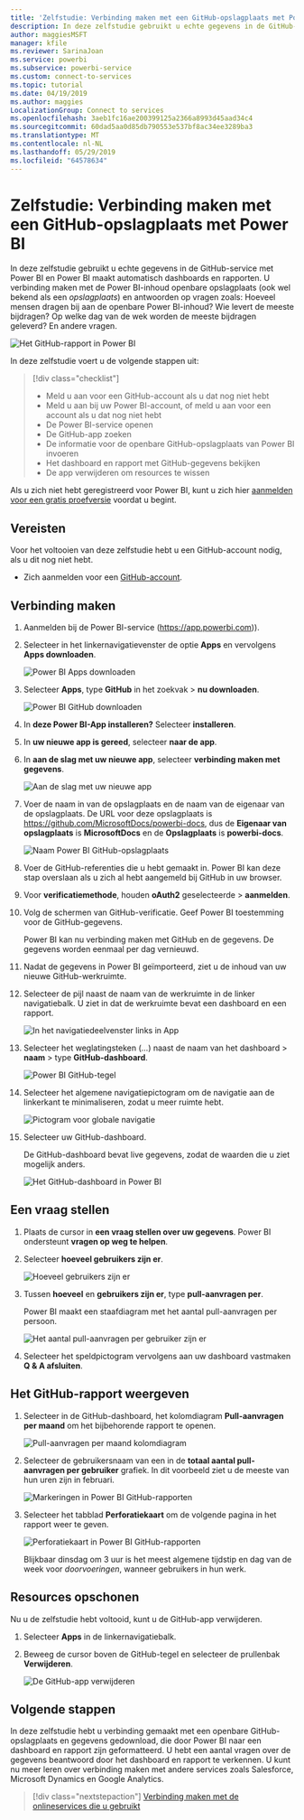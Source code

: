 ```yaml
---
title: 'Zelfstudie: Verbinding maken met een GitHub-opslagplaats met Power BI'
description: In deze zelfstudie gebruikt u echte gegevens in de GitHub-service met Power BI en Power BI maakt automatisch dashboards en rapporten.
author: maggiesMSFT
manager: kfile
ms.reviewer: SarinaJoan
ms.service: powerbi
ms.subservice: powerbi-service
ms.custom: connect-to-services
ms.topic: tutorial
ms.date: 04/19/2019
ms.author: maggies
LocalizationGroup: Connect to services
ms.openlocfilehash: 3aeb1fc16ae200399125a2366a8993d45aad34c4
ms.sourcegitcommit: 60dad5aa0d85db790553e537bf8ac34ee3289ba3
ms.translationtype: MT
ms.contentlocale: nl-NL
ms.lasthandoff: 05/29/2019
ms.locfileid: "64578634"
---
```

# <a name="tutorial-connect-to-a-github-repo-with-power-bi"></a>Zelfstudie: Verbinding maken met een GitHub-opslagplaats met Power BI
In deze zelfstudie gebruikt u echte gegevens in de GitHub-service met Power BI en Power BI maakt automatisch dashboards en rapporten. U verbinding maken met de Power BI-inhoud openbare opslagplaats (ook wel bekend als een *opslagplaats*) en antwoorden op vragen zoals: Hoeveel mensen dragen bij aan de openbare Power BI-inhoud? Wie levert de meeste bijdragen? Op welke dag van de wek worden de meeste bijdragen geleverd? En andere vragen. 

![Het GitHub-rapport in Power BI](media/service-tutorial-connect-to-github/power-bi-github-app-tutorial-punch-card.png)

In deze zelfstudie voert u de volgende stappen uit:

> [!div class="checklist"]
> * Meld u aan voor een GitHub-account als u dat nog niet hebt 
> * Meld u aan bij uw Power BI-account, of meld u aan voor een account als u dat nog niet hebt
> * De Power BI-service openen
> * De GitHub-app zoeken
> * De informatie voor de openbare GitHub-opslagplaats van Power BI invoeren
> * Het dashboard en rapport met GitHub-gegevens bekijken
> * De app verwijderen om resources te wissen

Als u zich niet hebt geregistreerd voor Power BI, kunt u zich hier [aanmelden voor een gratis proefversie](https://app.powerbi.com/signupredirect?pbi_source=web) voordat u begint.

## <a name="prerequisites"></a>Vereisten

Voor het voltooien van deze zelfstudie hebt u een GitHub-account nodig, als u dit nog niet hebt. 

- Zich aanmelden voor een [GitHub-account](https://docs.microsoft.com/contribute/get-started-setup-github).


## <a name="how-to-connect"></a>Verbinding maken
1. Aanmelden bij de Power BI-service (https://app.powerbi.com)). 
2. Selecteer in het linkernavigatievenster de optie **Apps** en vervolgens **Apps downloaden**.
   
   ![Power BI Apps downloaden](media/service-tutorial-connect-to-github/power-bi-github-app-tutorial.png) 

3. Selecteer **Apps**, type **GitHub** in het zoekvak > **nu downloaden**.
   
   ![Power BI GitHub downloaden](media/service-tutorial-connect-to-github/power-bi-github-app-tutorial-app-source.png) 

4. In **deze Power BI-App installeren?** Selecteer **installeren**.
5. In **uw nieuwe app is gereed**, selecteer **naar de app**.
6. In **aan de slag met uw nieuwe app**, selecteer **verbinding maken met gegevens**.

    ![Aan de slag met uw nieuwe app](media/service-tutorial-connect-to-github/power-bi-github-app-tutorial-connect-data.png)

7. Voer de naam in van de opslagplaats en de naam van de eigenaar van de opslagplaats. De URL voor deze opslagplaats is https://github.com/MicrosoftDocs/powerbi-docs, dus de **Eigenaar van opslagplaats** is **MicrosoftDocs** en de **Opslagplaats** is **powerbi-docs**. 
   
    ![Naam Power BI GitHub-opslagplaats](media/service-tutorial-connect-to-github/power-bi-github-app-tutorial-connect.png)

5. Voer de GitHub-referenties die u hebt gemaakt in. Power BI kan deze stap overslaan als u zich al hebt aangemeld bij GitHub in uw browser. 

6. Voor **verificatiemethode**, houden **oAuth2** geselecteerde \> **aanmelden**.

7. Volg de schermen van GitHub-verificatie. Geef Power BI toestemming voor de GitHub-gegevens.
   
   Power BI kan nu verbinding maken met GitHub en de gegevens.  De gegevens worden eenmaal per dag vernieuwd.

8. Nadat de gegevens in Power BI geïmporteerd, ziet u de inhoud van uw nieuwe GitHub-werkruimte. 
9. Selecteer de pijl naast de naam van de werkruimte in de linker navigatiebalk. U ziet in dat de werkruimte bevat een dashboard en een rapport. 

    ![In het navigatiedeelvenster links in App](media/service-tutorial-connect-to-github/power-bi-github-app-tutorial-left-nav-expanded.png)

10. Selecteer het weglatingsteken (...) naast de naam van het dashboard > **naam** > type **GitHub-dashboard**.
 
    ![Power BI GitHub-tegel](media/service-tutorial-connect-to-github/power-bi-github-app-tutorial-left-nav.png) 

8. Selecteer het algemene navigatiepictogram om de navigatie aan de linkerkant te minimaliseren, zodat u meer ruimte hebt.

    ![Pictogram voor globale navigatie](media/service-tutorial-connect-to-github/power-bi-global-navigation-icon.png)

10. Selecteer uw GitHub-dashboard.
    
    De GitHub-dashboard bevat live gegevens, zodat de waarden die u ziet mogelijk anders.

    ![Het GitHub-dashboard in Power BI](media/service-tutorial-connect-to-github/power-bi-github-app-tutorial-new-dashboard.png)

    

## <a name="ask-a-question"></a>Een vraag stellen

1. Plaats de cursor in **een vraag stellen over uw gegevens**. Power BI ondersteunt **vragen op weg te helpen**. 

1. Selecteer **hoeveel gebruikers zijn er**.
 
    ![Hoeveel gebruikers zijn er](media/service-tutorial-connect-to-github/power-bi-github-app-tutorial-qna-how-many-users.png)

13. Tussen **hoeveel** en **gebruikers zijn er**, type **pull-aanvragen per**. 

     Power BI maakt een staafdiagram met het aantal pull-aanvragen per persoon.

    ![Het aantal pull-aanvragen per gebruiker zijn er](media/service-tutorial-connect-to-github/power-bi-github-app-tutorial-qna-how-many-prs.png)


13. Selecteer het speldpictogram vervolgens aan uw dashboard vastmaken **Q & A afsluiten**.

## <a name="view-the-github-report"></a>Het GitHub-rapport weergeven 

1. Selecteer in de GitHub-dashboard, het kolomdiagram **Pull-aanvragen per maand** om het bijbehorende rapport te openen.

    ![Pull-aanvragen per maand kolomdiagram](media/service-tutorial-connect-to-github/power-bi-github-app-tutorial-column-chart.png)

2. Selecteer de gebruikersnaam van een in de **totaal aantal pull-aanvragen per gebruiker** grafiek. In dit voorbeeld ziet u de meeste van hun uren zijn in februari.

    ![Markeringen in Power BI GitHub-rapporten](media/service-tutorial-connect-to-github/power-bi-github-app-tutorial-cross-filter-total-prs.png)

3. Selecteer het tabblad **Perforatiekaart** om de volgende pagina in het rapport weer te geven. 
 
    ![Perforatiekaart in Power BI GitHub-rapporten](media/service-tutorial-connect-to-github/power-bi-github-app-tutorial-tues-3pm.png)

    Blijkbaar dinsdag om 3 uur is het meest algemene tijdstip en dag van de week voor *doorvoeringen*, wanneer gebruikers in hun werk.

## <a name="clean-up-resources"></a>Resources opschonen

Nu u de zelfstudie hebt voltooid, kunt u de GitHub-app verwijderen. 

1. Selecteer **Apps** in de linkernavigatiebalk.
2. Beweeg de cursor boven de GitHub-tegel en selecteer de prullenbak **Verwijderen**.

    ![De GitHub-app verwijderen](media/service-tutorial-connect-to-github/power-bi-github-app-tutorial-delete.png)

## <a name="next-steps"></a>Volgende stappen

In deze zelfstudie hebt u verbinding gemaakt met een openbare GitHub-opslagplaats en gegevens gedownload, die door Power BI naar een dashboard en rapport zijn geformatteerd. U hebt een aantal vragen over de gegevens beantwoord door het dashboard en rapport te verkennen. U kunt nu meer leren over verbinding maken met andere services zoals Salesforce, Microsoft Dynamics en Google Analytics. 
 
> [!div class="nextstepaction"]
> [Verbinding maken met de onlineservices die u gebruikt](service-connect-to-services.md)


